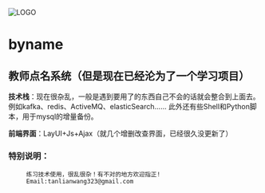 ![LOGO](http://area.sinaapp.com/bingImg)
# byname
## 教师点名系统（但是现在已经沦为了一个学习项目）

**技术栈**：现在很杂乱，一般是遇到要用了的东西自己不会的话就会整合到上面去。例如kafka、redis、ActiveMQ、elasticSearch......
此外还有些Shell和Python脚本，用于mysql的增量备份。

**前端界面**：LayUI+Js+Ajax（就几个增删改查界面，已经很久没更新了）

### 特别说明：
         练习技术使用，很乱很杂！有不对的地方欢迎指正!
         Email:tanlianwang323@gmail.com
